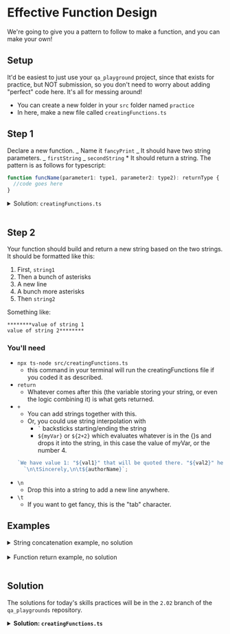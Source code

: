 # Effective Function Design

We're going to give you a pattern to follow to make a function, and you can make
your own!

## Setup

It'd be easiest to just use your `qa_playground` project, since that exists for
practice, but NOT submission, so you don't need to worry about adding "perfect"
code here. It's all for messing around!

- You can create a new folder in your `src` folder named `practice`
- In here, make a new file called `creatingFunctions.ts`

## Step 1

Declare a new function. _ Name it `fancyPrint` _ It should have two string
parameters. _ `firstString` _ `secondString` \* It should return a string. The
pattern is as follows for typescript:

```typescript
function funcName(parameter1: type1, parameter2: type2): returnType {
  //code goes here
}
```

<details markdown="1"><summary>Solution: <code>creatingFunctions.ts</code></summary>

```typescript
function fancyPrint(firstString: string, secondString: string): string {
  //code goes here
}
```

</details>
<br/>

## Step 2

Your function should build and return a new string based on the two strings. It
should be formatted like this:

1. First, `string1`
1. Then a bunch of asterisks
1. A new line
1. A bunch more asterisks
1. Then `string2`

Something like:

```
********value of string 1
value of string 2********
```

### You'll need

- `npx ts-node src/creatingFunctions.ts`
  - this command in your terminal will run the creatingFunctions file if you
    coded it as described.
- `return`
  - Whatever comes after this (the variable storing your string, or even the
    logic combining it) is what gets returned.
- `+`
  - You can add strings together with this.
  - Or, you could use string interpolation with
    - <code>`</code> backsticks starting/ending the string
    - `${myVar}` or `${2+2}` which evaluates whatever is in the {}s and drops it
      into the string, in this case the value of myVar, or the number 4.
  ```typescript
  `We have value 1: "${val1}" that will be quoted there. "${val2}" here.` +
    `\n\tSincerely,\n\t${authorName}`;
  ```
- `\n`
  - Drop this into a string to add a new line anywhere.
- `\t`
  - If you want to get fancy, this is the "tab" character.

## Examples

<details markdown="1"><summary>String concatenation example, no solution</summary>

<br />

Look over this code for `+` concatenation and "string interpolation"

```typescript
var stringA = "Hello";
var stringB = "world";

console.log(stringA + " " + stringB);
console.log(`${stringA} ${stringB}!`);
```

This will print:

```
Hello world
Hello world!
```

</details>

<br />

<details markdown="1"><summary>Function return example, no solution</summary>

<br />

We'll have a function that returns a string that we print out in this code.

```typescript
function returnMyName(name: string): string {
  var myString = "**********\n\t\t" + name + "\n\t\t\t**********";
  return myString;
  //this IS the same as the following commented line, but some think
  //it is easier to read:
  //
  // return "**********\n\t\t" + name + "\n\t\t\t**********"
}

console.log(returnMyName("Bob"));
```

Which will print:

```
**********
                Bob
                        **********
```

</details>

<br />

## Solution

The solutions for today's skills practices will be in the `2.02` branch of the
`qa_playgrounds` repository.

<details markdown="1"><summary><strong>Solution: <code>creatingFunctions.ts</code></strong></summary>

### Code

```typescript
function fancyPrint(firstString: string, secondString: string): string {
  return `${firstString}**********\n**********${secondString}`;
}

console.log(fancyPrint("foo", "bar"));
```

### Output

This would print:

```
foo**********
**********bar
```

</details>
